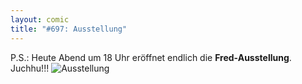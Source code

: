 ```yaml
---
layout: comic
title: "#697: Ausstellung"
---
```


P.S.: Heute Abend um 18 Uhr eröffnet endlich die <strong>Fred-Ausstellung</strong>.
Juchhu!!!
<img src="http://www.fonflatter.de/bilder/ausstellung_plakat.png" alt="Ausstellung">
